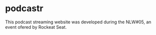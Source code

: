 # podcastr
 This podcast streaming website was developed during the NLW#05, an event ofered by Rockeat Seat.
